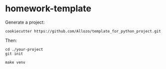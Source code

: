 # homework-template

Generate a project:

```
cookiecutter https://github.com/Allozo/template_for_python_project.git
```

Then:

```
cd ./your-project
git init

make venv
```
